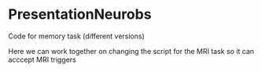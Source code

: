 # PresentationNeurobs
Code for memory task (different versions)

Here we can work together on changing the script for the MRI task
so it can acccept MRI triggers
